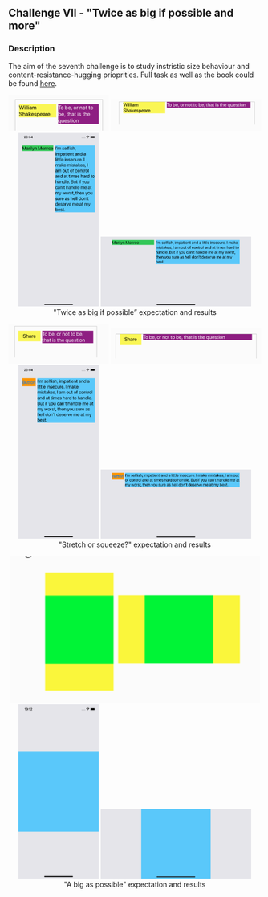 ## Challenge VII - "Twice as big if possible and more"
### Description

The aim of the seventh challenge is to study instristic size behaviour and content-resistance-hugging prioprities. Full task as well as the book could be found [here](https://useyourloaf.com/autolayout/).

<p align="center">
  <img width="200" src="Media/Task_1.png">
  <img width="300" src="Media/Task_2.png">
  <br>
  <img width="160" src="Media/Result_1.png">
  <img width="300" src="Media/Result_2.png">
  <br>
  <span>"Twice as big if possible” expectation and results</span>
</p>

<p align="center">
  <img width="200" src="Media/Task_3.png">
  <img width="300" src="Media/Task_4.png">
  <br>
  <img width="160" src="Media/Result_3.png">
  <img width="300" src="Media/Result_4.png">
  <br>
  <span>"Stretch or squeeze?" expectation and results</span>
</p>


<p align="center">
  <img width="500" src="Media/Task_5.png">
  <br>
  <img width="160" src="Media/Result_5.png">
  <img width="300" src="Media/Result_6.png">
  <br>
  <span>"A big as possible" expectation and results</span>
</p>





